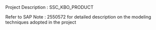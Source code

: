 Project Description : SSC_KBO_PRODUCT

Refer to SAP Note : 2550572 for detailed description on the modeling techniques adopted in the project 